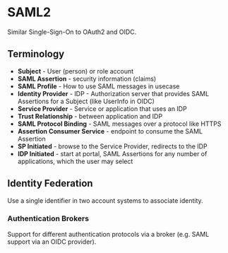 # SAML2

Similar Single-Sign-On to OAuth2 and OIDC.

## Terminology

-   **Subject** - User (person) or role account
-   **SAML Assertion** - security information (claims)
-   **SAML Profile** - How to use SAML messages in usecase
-   **Identity Provider** - IDP - Authorization server that provides SAML Assertions for a Subject (like UserInfo in OIDC)
-   **Service Provider** - Service or application that uses an IDP
-   **Trust Relationship** - between application and IDP
-   **SAML Protocol Binding** - SAML messages over a protocol like HTTPS
-   **Assertion Consumer Service** - endpoint to consume the SAML Assertion
-   **SP Initiated** - browse to the Service Provider, redirects to the IDP
-   **IDP Initiated** - start at portal, SAML Assertions for any number of applications, which the user may select

## Identity Federation

Use a single identifier in two account systems to associate identity.

### Authentication Brokers

Support for different authentication protocols via a broker (e.g. SAML support via an OIDC provider).
